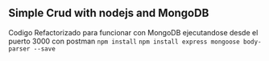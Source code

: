 ## Simple Crud with nodejs and MongoDB
Codigo Refactorizado para funcionar con MongoDB ejecutandose desde el puerto 3000 con postman
``` npm install ```
``` npm install express mongoose body-parser --save ```
